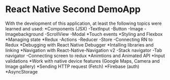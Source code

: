 # React Native Second DemoApp

With the development of this application, at least the following topics were learned and used:
*Components (JSX)
  -TextInput
  -Button
  -Image
  -Imagebackground
  -ScrollView
  -Modal
*Touch events
*Styling and Flexbox
*Managing state 
*Redux
  -Actions
  -Reducer
  -Store
  -Connecting RN to Redux
*Debugging with React Native Debugger
*Intalling libraries and linking
*Navigation with React-Native-Navigation v2
  -Stack navigator
  -Tab navigator
  -Connecting screen to redux
*Animtions and Animated API
*Input validations
*Work with native device features (Google Maps, Camera and Image gallery)
*Sending HTTP request (Fetch)
*Firebase (auth)
*AsyncStorage
